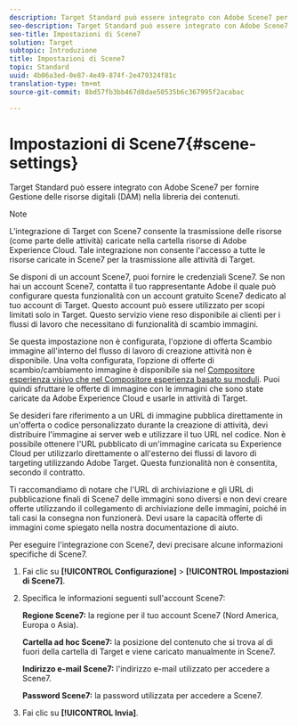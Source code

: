 ```yaml
---
description: Target Standard può essere integrato con Adobe Scene7 per fornire Gestione delle risorse digitali (DAM) nella libreria dei contenuti.
seo-description: Target Standard può essere integrato con Adobe Scene7 per fornire Gestione delle risorse digitali (DAM) nella libreria dei contenuti.
seo-title: Impostazioni di Scene7
solution: Target
subtopic: Introduzione
title: Impostazioni di Scene7
topic: Standard
uuid: 4b06a3ed-0e87-4e49-874f-2e479324f81c
translation-type: tm+mt
source-git-commit: 8bd57fb3bb467d8dae50535b6c367995f2acabac

---
```



# Impostazioni di Scene7{#scene-settings}

Target Standard può essere integrato con Adobe Scene7 per fornire Gestione delle risorse digitali (DAM) nella libreria dei contenuti.

>[!NOTE]
>
>L’integrazione di Target con Scene7 consente la trasmissione delle risorse (come parte delle attività) caricate nella cartella risorse di Adobe Experience Cloud. Tale integrazione non consente l&#39;accesso a tutte le risorse caricate in Scene7 per la trasmissione alle attività di Target.

Se disponi di un account Scene7, puoi fornire le credenziali Scene7. Se non hai un account Scene7, contatta il tuo rappresentante Adobe il quale può configurare questa funzionalità con un account gratuito Scene7 dedicato al tuo account di Target. Questo account può essere utilizzato per scopi limitati solo in Target. Questo servizio viene reso disponibile ai clienti per i flussi di lavoro che necessitano di funzionalità di scambio immagini.

Se questa impostazione non è configurata, l&#39;opzione di offerta Scambio immagine all&#39;interno del flusso di lavoro di creazione attività non è disponibile. Una volta configurata, l’opzione di offerte di scambio/cambiamento immagine è disponibile sia nel [Compositore esperienza visivo che nel Compositore esperienza basato su moduli](../c-experiences/experiences.md#concept_A2E10F6AFB3D4AEAB6951EE14688848D). Puoi quindi sfruttare le offerte di immagine con le immagini che sono state caricate da Adobe Experience Cloud e usarle in attività di Target.

Se desideri fare riferimento a un URL di immagine pubblica direttamente in un&#39;offerta o codice personalizzato durante la creazione di attività, devi distribuire l&#39;immagine ai server web e utilizzare il tuo URL nel codice. Non è possibile ottenere l&#39;URL pubblicato di un&#39;immagine caricata su Experience Cloud per utilizzarlo direttamente o all&#39;esterno dei flussi di lavoro di targeting utilizzando Adobe Target. Questa funzionalità non è consentita, secondo il contratto.

Ti raccomandiamo di notare che l&#39;URL di archiviazione e gli URL di pubblicazione finali di Scene7 delle immagini sono diversi e non devi creare offerte utilizzando il collegamento di archiviazione delle immagini, poiché in tali casi la consegna non funzionerà. Devi usare la capacità offerte di immagini come spiegato nella nostra documentazione di aiuto.

Per eseguire l&#39;integrazione con Scene7, devi precisare alcune informazioni specifiche di Scene7.

1. Fai clic su **[!UICONTROL Configurazione]** &gt; **[!UICONTROL Impostazioni di Scene7]**.
1. Specifica le informazioni seguenti sull&#39;account Scene7:

   **Regione Scene7:** la regione per il tuo account Scene7 (Nord America, Europa o Asia).

   **Cartella ad hoc Scene7:** la posizione del contenuto che si trova al di fuori della cartella di Target e viene caricato manualmente in Scene7.

   **Indirizzo e-mail Scene7:** l&#39;indirizzo e-mail utilizzato per accedere a Scene7.

   **Password Scene7:** la password utilizzata per accedere a Scene7.
1. Fai clic su **[!UICONTROL Invia]**.

